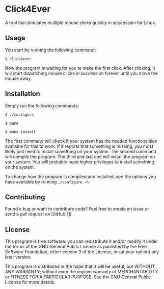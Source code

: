 # Click4Ever

A tool that simulates multiple mouse clicks quickly in succession for Linux.


## Usage

You start by running the following command:

	$ click4ever

Now the program is waiting for you to make the first click. After clicking, it will start dispatching mouse clicks in succession forever until you move the mouse away.


## Installation

Simply run the following commands:

	$ ./configure

	$ make

	$ make install

The first command will check if your system has the needed functionalities
available for this to work. If it reports that something is missing, you most
likely just need to install something on your system. The second command will
compile the program. The third and last one will install the program on your
system. You will probably need higher privileges to install something on the
system.

To change how the program is compiled and installed, see the options you have
available by running `./configure -h`.


## Contributing

Found a bug or want to contribute code? Feel free to create an issue or send a
pull request on GitHub [[1]].


## License

This program is free software: you can redistribute it and/or modify it under
the terms of the GNU General Public License as published by the Free Software
Foundation, either version 3 of the License, or (at your option) any later
version.

This program is distributed in the hope that it will be useful, but WITHOUT
ANY WARRANTY; without even the implied warranty of MERCHANTABILITY or FITNESS
FOR A PARTICULAR PURPOSE. See the GNU General Public License for more details.

[1]: https://github.com/daniel-araujo/click4ever
